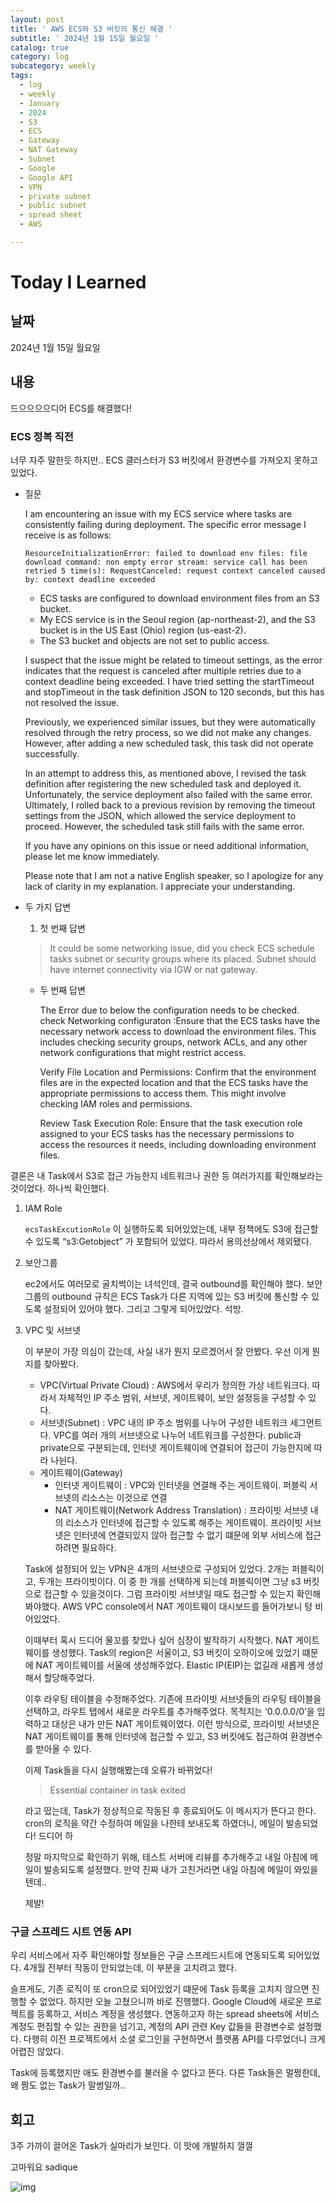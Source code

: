 ```yaml
---
layout: post
title: ' AWS ECS와 S3 버킷의 통신 해결 '
subtitle: ' 2024년 1월 15일 월요일 '
catalog: true
category: log
subcategory: weekly
tags:
  - log
  - weekly
  - January
  - 2024
  - S3
  - ECS
  - Gateway
  - NAT Gateway
  - Subnet
  - Google
  - Google API
  - VPN
  - private subnet
  - public subnet
  - spread sheet
  - AWS

---
```


# Today I Learned

## 날짜

2024년 1월 15일 월요일

## 내용

드으으으으디어 ECS를 해결했다!

### ECS 정복 직전

 너무 자주 말한듯 하지만.. ECS 클러스터가 S3 버킷에서 환경변수를 가져오지 못하고 있었다. 

- 질문
    
    I am encountering an issue with my ECS service where tasks are consistently failing during deployment. The specific error message I receive is as follows:
    
    ```
    ResourceInitializationError: failed to download env files: file download command: non empty error stream: service call has been retried 5 time(s): RequestCanceled: request context canceled caused by: context deadline exceeded
    
    ```
    
    - ECS tasks are configured to download environment files from an S3 bucket.
    - My ECS service is in the Seoul region (ap-northeast-2), and the S3 bucket is in the US East (Ohio) region (us-east-2).
    - The S3 bucket and objects are not set to public access.
    
    I suspect that the issue might be related to timeout settings, as the error indicates that the request is canceled after multiple retries due to a context deadline being exceeded. I have tried setting the startTimeout and stopTimeout in the task definition JSON to 120 seconds, but this has not resolved the issue.
    
    Previously, we experienced similar issues, but they were automatically resolved through the retry process, so we did not make any changes. However, after adding a new scheduled task, this task did not operate successfully.
    
    In an attempt to address this, as mentioned above, I revised the task definition after registering the new scheduled task and deployed it. Unfortunately, the service deployment also failed with the same error. Ultimately, I rolled back to a previous revision by removing the timeout settings from the JSON, which allowed the service deployment to proceed. However, the scheduled task still fails with the same error.
    
    If you have any opinions on this issue or need additional information, please let me know immediately.
    
    Please note that I am not a native English speaker, so I apologize for any lack of clarity in my explanation. I appreciate your understanding.
    
- 두 가지 답변
    1. 첫 번째 답변
    
    > It could be some networking issue, did you check ECS schedule tasks subnet or security groups where its placed. Subnet should have internet connectivity via IGW or nat gateway.
    > 
    - 두 번째 답변
        
        The Error due to below the configuration needs to be checked.
        check Networking configuraton :Ensure that the ECS tasks have the necessary network access to download the environment files. This includes checking security groups, network ACLs, and any other network configurations that might restrict access.
        
        Verify File Location and Permissions: Confirm that the environment files are in the expected location and that the ECS tasks have the appropriate permissions to access them. This might involve checking IAM roles and permissions.
        
        Review Task Execution Role: Ensure that the task execution role assigned to your ECS tasks has the necessary permissions to access the resources it needs, including downloading environment files.
        
    

결론은 내 Task에서 S3로 접근 가능한지 네트워크나 권한 등 여러가지를 확인해보라는 것이었다. 하나씩 확인했다.

1.  IAM Role
    
    `ecsTaskExcutionRole` 이 실행하도록 되어있었는데, 내부 정책에도 S3에 접근할 수 있도록 “s3:Getobject” 가 포함되어 있었다. 따라서 용의선상에서 제외됐다.
    
2.  보안그룹
    
    ec2에서도 여러모로 골치썩이는 녀석인데, 결국 outbound를 확인해야 했다. 보안그룹의 outbound 규칙은 ECS Task가 다른 지역에 있는 S3 버킷에 통신할 수 있도록 설정되어 있어야 했다. 그리고 그렇게 되어있었다. 석방.
    
3. VPC 및 서브넷
    
    이 부분이 가장 의심이 갔는데, 사실 내가 뭔지 모르겠어서 잘 안봤다. 우선 이게 뭔지를 찾아봤다.
    
    - VPC(Virtual Private Cloud) : AWS에서 우리가 정의한 가상 네트워크다. 따라서 자체적인 IP 주소 범위, 서브넷, 게이트웨이, 보안 설정등을 구성할 수 있다.
    - 서브넷(Subnet) : VPC 내의 IP 주소 범위를 나누어 구성한 네트워크 세그먼트다. VPC를 여러 개의 서브넷으로 나누어 네트워크를 구성한다. public과 private으로 구분되는데, 인터넷 게이트웨이에 연결되어 접근이 가능한지에 따라 나뉜다.
    - 게이트웨이(Gateway)
        - 인터넷 게이트웨이 : VPC와 인터넷을 연결해 주는 게이트웨이. 퍼블릭 서브넷의 리소스는 이것으로 연결
        - NAT 게이트웨이(Network Address Translation) : 프라이빗 서브넷 내의 리소스가 인터넷에 접근할 수 있도록 해주는 게이트웨이. 프라이빗 서브넷은 인터넷에 연결되있지 않아 접근할 수 없기 떄문에 외부 서비스에 접근하려면 필요하다.
    
    Task에 설정되어 있는 VPN은 4개의 서브넷으로 구성되어 있었다. 2개는 퍼블릭이고, 두개는 프라이빗이다. 이 중 한 개를 선택하게 되는데 퍼블릭이면 그냥 s3 버킷으로 접근할 수 있을것이다. 그럼 프라이빗 서브넷일 때도 접근할 수 있는지 확인해봐야했다. AWS VPC console에서 NAT 게이트웨이 대시보드를 들어가보니 텅 비어있었다.
    
     이때부터 혹시 드디어 물꼬를 찾았나 싶어 심장이 발작하기 시작했다. NAT 게이트웨이를 생성했다. Task의 region은 서울이고, S3 버킷이 오하이오에 있었기 떄문에 NAT 게이트웨이를 서울에 생성해주었다. Elastic IP(EIP)는 없길래 새롭게 생성해서 할당해주었다.
    
     이후 라우팅 테이블을 수정해주었다. 기존에 프라이빗 서브넷들의 라우팅 테이블을 선택하고, 라우트 탭에서 새로운 라우트를 추가해주었다. 목적지는 ‘0.0.0.0/0’을 입력하고 대상은 내가 만든 NAT 게이트웨이였다. 이런 방식으로, 프라이빗 서브넷은 NAT 게이트웨이를 통해 인터넷에 접근할 수 있고, S3 버킷에도 접근하여 환경변수를 받아올 수 있다.
    
    이제 Task들을 다시 실행해봤는데 오류가 바뀌었다! 
    
    > Essential container in task exited
    > 
    
    라고 떴는데, Task가 정상적으로 작동된 후 종료되어도 이 메시지가 뜬다고 한다. cron의 로직을 약간 수정하여 메일을 나한테 보내도록 하였더니, 메일이 발송되었다! 드디어 하
    
    정말 마지막으로 확인하기 위해, 테스트 서버에 리뷰를 추가해주고 내일 아침에 메일이 발송되도록 설정했다. 만약 진짜 내가 고친거라면 내일 아침에 메일이 와있을 텐데..
    
    제발!
    

### 구글 스프레드 시트 연동 API

 우리 서비스에서 자주 확인해야할 정보들은 구글 스프레드시트에 연동되도록 되어있었다. 4개월 전부터 작동이 안되었는데, 이 부분을 고치려고 했다.

 슬프게도, 기존 로직이 또 cron으로 되어있었기 떄문에 Task 등록을 고치지 않으면 진행할 수 없었다. 하지만 오늘 고쳤으니까 바로 진행했다. Google Cloud에 새로운 프로젝트를 등록하고, 서비스 계정을 생성했다. 연동하고자 하는 spread sheets에 서비스 계정도 편집할 수 있는 권한을 넘기고, 계정의 API 관련 Key 값들을 환경변수로 설정했다. 다행히 이전 프로젝트에서 소셜 로그인을 구현하면서 플랫폼 API를 다루었더니 크게 어렵진 않았다.

 Task에 등록했지만 애도 환경변수를 불러올 수 없다고 뜬다. 다른 Task들은 멀쩡한데, 왜 짬도 없는 Task가 말썽일까.. 

## 회고

3주 가까이 끌어온 Task가 실마리가 보인다. 이 맛에 개발하지 껄껄

고마워요 sadique

![img](https://cdn.jsdelivr.net/gh/importunate-dev/importunate-dev.github.io/img/log/log240115/log240115.webp)
